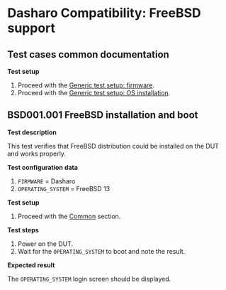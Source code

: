 # Dasharo Compatibility: FreeBSD support

## Test cases common documentation

**Test setup**

1. Proceed with the
    [Generic test setup: firmware](../../generic-test-setup/#firmware).
1. Proceed with the
    [Generic test setup: OS installation](../../generic-test-setup#os-installation).

## BSD001.001 FreeBSD installation and boot

**Test description**

This test verifies that FreeBSD distribution could be installed on
the DUT and works properly.

**Test configuration data**

1. `FIRMWARE` = Dasharo
1. `OPERATING_SYSTEM` = FreeBSD 13

**Test setup**

1. Proceed with the [Common](#test-cases-common-documentation) section.

**Test steps**

1. Power on the DUT.
1. Wait for the `OPERATING_SYSTEM` to boot and note the result.

**Expected result**

The `OPERATING_SYSTEM` login screen should be displayed.
